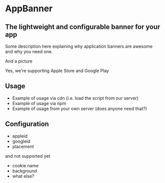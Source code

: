 # AppBanner

## The lightweight and configurable banner for your app

Some description here explaining why application banners are awesome and why you need one.

And a picture

Yes, we're supporting Apple Store and Google Play

## Usage

- Example of usage via cdn (i.e. load the script from our server)
- Example of usage via npm
- Example of usage from your own server (does anyone need that?)

## Configuration

- appleid
- googleid
- placement

and not supported yet

- cookie name
- background
- what else?
